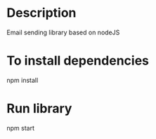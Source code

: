 # Description
Email sending library based on nodeJS

# To install dependencies
npm install

# Run library
npm start
